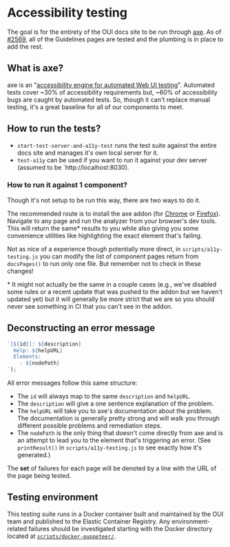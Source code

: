 # Accessibility testing

The goal is for the entirety of the OUI docs site to be run through [axe](https://www.deque.com/axe/).
As of [#2569](https://github.com/elastic/eui/pull/2569), all of the Guidelines pages are tested and the plumbing is in place to add the rest.

## What is axe?

axe is an "[accessibility engine for automated Web UI testing](https://github.com/dequelabs/axe-core)".
Automated tests cover ~30% of accessibility requirements but, ~60% of accessibility bugs are caught by automated tests.
So, though it can't replace manual testing, it's a great baseline for all of our components to meet.

## How to run the tests?

* `start-test-server-and-a11y-test` runs the test suite against the entire docs site and manages it's own local server for it.
* `test-a11y` can be used if you want to run it against your dev server (assumed to be `http://localhost:8030).

### How to run it against 1 component?

Though it's not setup to be run this way, there are two ways to do it.

The recommended route is to install the axe addon (for [Chrome](https://chrome.google.com/webstore/detail/axe-web-accessibility-tes/lhdoppojpmngadmnindnejefpokejbdd) or [Firefox](https://addons.mozilla.org/en-US/firefox/addon/axe-devtools/)).
Navigate to any page and run the analyzer from your browser's dev tools.
This will return the same* results to you while also giving you some convenience utilities like highlighting the exact element that's failing.

Not as nice of a experience though potentially more direct, in `scripts/a11y-testing.js` you can modify the list of component pages return from `docsPages()` to run only one file. But remember not to check in these changes!

\* It might not actually be the same in a couple cases (e.g., we've disabled some rules or a recent update that was pushed to the addon but we haven't updated yet) but it will generally be more strict that we are so you should never see something in CI that you can't see in the addon.

## Deconstructing an error message

```js
`[${id}]: ${description}
  Help: ${helpURL}
  Elements:
    - ${nodePath}
`);
```

All error messages follow this same structure:
* The `id` will always map to the same `description` and `helpURL`.
* The `description` will give a one sentence explanation of the problem.
* The `helpURL` will take you to axe's documentation about the problem. The documentation is generally pretty strong and will walk you through different possible problems and remediation steps.
* The `nodePath` is the only thing that doesn't come directly from axe and is an attempt to lead you to the element that's triggering an error. (See `printResult()` in `scripts/a11y-testing.js` to see exactly how it's generated.)

The **set** of failures for each page will be denoted by a line with the URL of the page being tested.

## Testing environment

This testing suite runs in a Docker container built and maintained by the OUI team and published to the Elastic Container Registry. Any environment-related failures should be investigated starting with the Docker directory located at [`scripts/docker-puppeteer/`](../scripts/docker-puppeteer/README.md).
